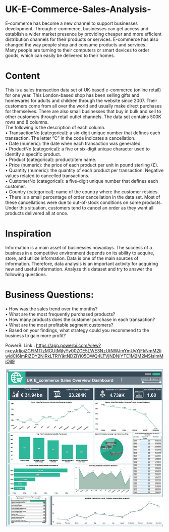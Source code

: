 # UK-E-Commerce-Sales-Analysis-
E-commerce has become a new channel to support businesses development. Through e-commerce,
businesses can get access and establish a wider market presence by providing cheaper and more efficient
distribution channels for their products or services. E-commerce has also changed the way people shop
and consume products and services.<br/>
Many people are turning to their computers or smart devices to order
goods, which can easily be delivered to their homes.

# Content
This is a sales transaction data set of UK-based e-commerce (online retail) for one year. This London-based
shop has been selling gifts and homewares for adults and children through the website since 2007. Their
customers come from all over the world and usually make direct purchases for themselves. There are also
small businesses that buy in bulk and sell to other customers through retail outlet channels.
The data set contains 500K rows and 8 columns. 
<br/>
The following is the description of each column.
<br/>
• TransactionNo (categorical): a six-digit unique number that defines each transaction. The letter
“C” in the code indicates a cancellation.<br/>
• Date (numeric): the date when each transaction was generated.<br/>
• ProductNo (categorical): a five or six-digit unique character used to identify a specific product.<br/>
• Product (categorical): product/item name.<br/>
• Price (numeric): the price of each product per unit in pound sterling (£).<br/>
• Quantity (numeric): the quantity of each product per transaction. Negative values related to
cancelled transactions.<br/>
• CustomerNo (categorical): a five-digit unique number that defines each customer.<br/>
• Country (categorical): name of the country where the customer resides.<br/>
• There is a small percentage of order cancellation in the data set. Most of these cancellations were
due to out-of-stock conditions on some products. Under this situation, customers tend to cancel
an order as they want all products delivered all at once.

# Inspiration
Information is a main asset of businesses nowadays. The success of a business in a competitive
environment depends on its ability to acquire, store, and utilize information. Data is one of the main
sources of information. Therefore, data analysis is an important activity for acquiring new and useful
information. Analyze this dataset and try to answer the following questions.

# Business Questions:

• How was the sales trend over the months?<br/>
• What are the most frequently purchased products?<br/>
• How many products does the customer purchase in each transaction?<br/>
• What are the most profitable segment customers?<br/>
• Based on your findings, what strategy could you recommend to the business to gain more profit?<br/>

PowerBi Link : https://app.powerbi.com/view?r=eyJrIjoiZGFlMTIzMGUtMjIyYy00ZGE5LWE3NzUtNWJmYmUyYjFkNmM2IiwidCI6ImRiZDY2NjRkLTRlYjktNDZlYi05OWQ4LTVjNDNiYTE1M2M2MSIsImMiOjl9


![](https://github.com/RimaJAMLI21/CaLead-Challenge-UK-E-Commerce-Sales-Analysis/blob/main/caleadash.PNG)
